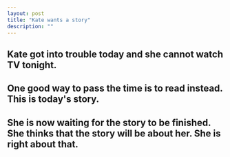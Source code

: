 ```yaml
---
layout: post
title: "Kate wants a story"
description: ""
---
```

## Kate got into trouble today and she cannot watch TV tonight.

## One good way to pass the time is to read instead. This is today's story.

## She is now waiting for the story to be finished. She thinks that the story will be about her. She is right about that.
